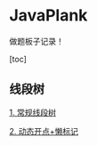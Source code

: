 # JavaPlank

做题板子记录！

[toc]

## 线段树

<div>
    <a href="./SegmentTree.java">1. 常规线段树</a>
    <p/>
    <a href="./MyCalendar.java">2. 动态开点+懒标记</a>
</div>

